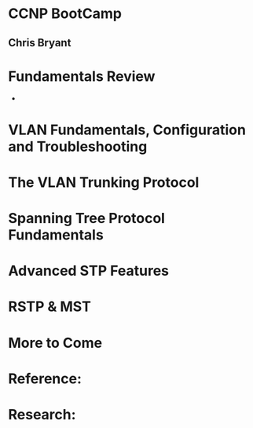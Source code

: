 # CCNP BootCamp
## Chris Bryant

# Fundamentals Review
- 


# VLAN Fundamentals, Configuration and Troubleshooting

# The VLAN Trunking Protocol

# Spanning Tree Protocol Fundamentals

# Advanced STP Features

# RSTP & MST

# More to Come

# Reference:

# Research:
